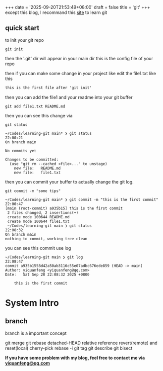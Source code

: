 +++
date = '2025-09-20T21:53:49+08:00'
draft = false
title = 'git'
+++
except this blog, I recommand this [site](https://learngitbranching.js.org/?locale=zh_CN) to learn git
## quick start
to init your git repo
```
git init
```
then the '.git' dir will appear in your main dir
this is the config file of your repo

then if you can make some change in your project
like edit the file1.txt like this 
```file1.txt
this is the first file after 'git init'
```
then you can add the file1 and your readme into your git buffer
```
git add file1.txt README.md
```
then you can see this change via
```
git status
```
```example
~/Codes/learning-git main* ❯ git status                                                        22:00:21
On branch main

No commits yet

Changes to be committed:
  (use "git rm --cached <file>..." to unstage)
	new file:   README.md
	new file:   file1.txt
```
then you can commit your buffer to actually change the git log.
```
git commit -m "some tips"
```
```
~/Codes/learning-git main* ❯ git commit -m "this is the first commit"                          22:00:47
[main (root-commit) a935b15] this is the first commit
 2 files changed, 2 insertions(+)
 create mode 100644 README.md
 create mode 100644 file1.txt
 ~/Codes/learning-git main ❯ git status                                                         22:08:32
On branch main
nothing to commit, working tree clean
```
you can see this commit use log
```
~/Codes/learning-git main ❯ git log                                                            22:08:47
commit a935b1558d42a50ab3116c55e07adbc676ede859 (HEAD -> main)
Author: yiquanfeng <yiquanfeng@qq.com>
Date:   Sat Sep 20 22:08:32 2025 +0800

    this is the first commit
```
# System Intro
## branch
branch is a important concept

git merge 
git rebase
detached-HEAD
relative reference
revert(remote) and reset(local)
cherry-pick
rebase -i
git tag
git describe
git bisect


**If you have some problem with my blog, feel free to contact me via yiquanfeng@qq.com**
